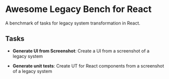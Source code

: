 # Awesome Legacy Bench for React

A benchmark of tasks for legacy system transformation in React.

## Tasks

- **Generate UI from Screenshot**: Create a UI from a screenshot of a legacy system

- **Generate unit tests**: Create UT for React components from a screenshot of a legacy system

